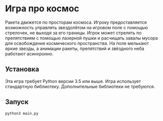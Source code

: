 # Игра про космос

Ракета движется по просторам космоса. Игроку предоставляется возможность управлять звездолётом на игровом поле с помощью стрелочек, не выходя за его границы. 
Игрок может стрелять по препятствиям с помощью лазерной пушки и расчищать завалы мусора для освобождения космического пространства.
На поле мелькают яркие звезды, а анимации ракеты, препятствий и звёздного неба работают асинхронно.

## Установка
Эта игра требует Python версии 3.5 или выше.
Игра использует стандартную библиотеку. Дополнительные библиотеки не требуются.

## Запуск
```python3 main.py```
